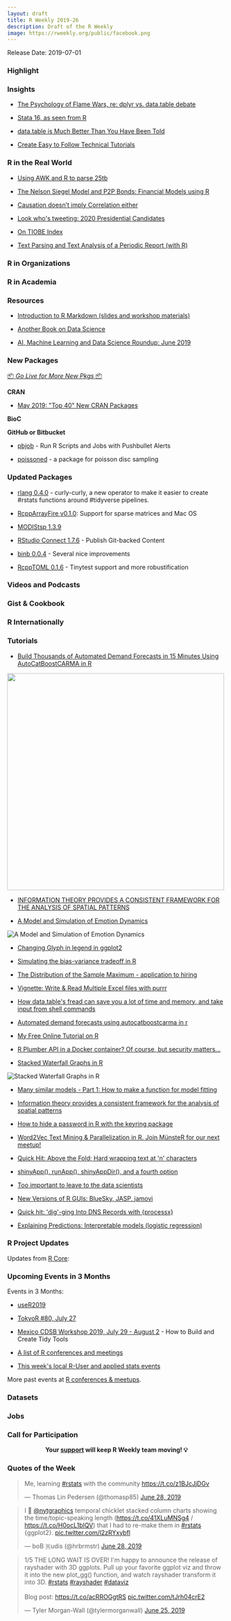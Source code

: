 ```yaml
---
layout: draft
title: R Weekly 2019-26
description: Draft of the R Weekly
image: https://rweekly.org/public/facebook.png
---
```


Release Date: 2019-07-01

###  Highlight



### Insights

+ [The Psychology of Flame Wars, re: dplyr vs. data.table debate](https://edwinth.github.io/blog/flamewars/)

+ [Stata 16, as seen from R](https://f.briatte.org/r/stata-16-as-seen-from-r)

+ [data.table is Much Better Than You Have Been Told](http://www.win-vector.com/blog/2019/06/data-table-is-much-better-than-you-have-been-told/)

+ [Create Easy to Follow Technical Tutorials](https://www.littlemissdata.com/blog/technical-tutorials)


### R in the Real World

+ [Using AWK and R to parse 25tb](https://livefreeordichotomize.com/2019/06/04/using_awk_and_r_to_parse_25tb/)

+ [The Nelson Siegel Model and P2P Bonds: Financial Models using R](http://dm13450.github.io/2019/06/19/NelsonSeigelRateSetter.htmlhttps://)

+ [Causation doesn’t imply Correlation either](http://blog.ephorie.de/causation-doesnt-imply-correlation-either)


+ [Look who's tweeting: 2020 Presidential Candidates](https://austinwehrwein.com/data-visualization/2020candidates/)


+ [On TIOBE Index](https://yihui.name/en/2019/06/tiobe-index/)

+ [Text Parsing and Text Analysis of a Periodic Report (with R)](https://tonyelhabr.rbind.io/post/text-parsing-analysis-periodic-report/)


###  R in Organizations



###  R in Academia



###  Resources

+ [Introduction to R Markdown (slides and workshop materials)](https://github.com/saghirb/Rmarkdown-Intro-Workshop)

+ [Another Book on Data Science](https://www.anotherbookondatascience.com/)

+ [AI, Machine Learning and Data Science Roundup: June 2019](https://blog.revolutionanalytics.com/2019/06/airoundup-june-2019.html)

###  New Packages

<p class="added-hostname"><a href="https://rweekly.org/live" target="_blank" class="externalLink">📦 <i>Go Live for More New Pkgs</i> 📦</a></p>

**CRAN**

+ [May 2019: "Top 40" New CRAN Packages](https://rviews.rstudio.com/2019/06/25/may-2019-top-40-new-cran-packages/)


**BioC**



**GitHub or Bitbucket**

+ [pbjob](https://github.com/noamross/pbjob/) - Run R Scripts and Jobs with Pushbullet Alerts

+ [poissoned](https://coolbutuseless.github.io/2019/06/25/poissoned-a-package-for-poisson-disc-sampling/) -  a package for poisson disc sampling

### Updated Packages

+ [rlang 0.4.0](https://www.tidyverse.org/articles/2019/06/rlang-0-4-0/) - curly-curly, a new operator to make it easier to create #rstats functions around #tidyverse pipelines.

+ [RcppArrayFire v0.1.0](https://stubner.me/post/2019/rcpparrayfire-v0-1-0-sparse-matrices-and-support-for-macos/): Support for sparse matrices and Mac OS

+ [MODIStsp 1.3.9](https://lbusett.netlify.com/post/modistsp-v-1-3-9-is-out/)

+ [RStudio Connect 1.7.6](https://blog.rstudio.com/2019/06/24/rstudio-connect-1-7-6/) -  Publish Git-backed Content

+ [binb 0.0.4](http://dirk.eddelbuettel.com/blog/2019/06/23#binb_0.0.4) - Several nice improvements

+ [RcppTOML 0.1.6](http://dirk.eddelbuettel.com/blog/2019/06/25#rcpptoml_0.1.6) - Tinytest support and more robustification

###  Videos and Podcasts



### Gist & Cookbook



### R Internationally



###  Tutorials

+ [Build Thousands of Automated Demand Forecasts in 15 Minutes Using AutoCatBoostCARMA in R](https://www.remixinstitute.com/blog/automated-demand-forecasts-using-autocatboostcarma-in-r)

<img src="https://i0.wp.com/www.remixinstitute.com/wp-content/uploads/asphalt-automotive-blacktop-2127733.jpg?w=1920&ssl=1" width="500"></img>

+ [INFORMATION THEORY PROVIDES A CONSISTENT FRAMEWORK FOR THE ANALYSIS OF SPATIAL PATTERNS](https://nowosad.github.io/post/ent-bp1/)

+ [A Model and Simulation of Emotion Dynamics](https://willhipson.netlify.com/post/emotion-simulation1/emotion_sim/)

![A Model and Simulation of Emotion Dynamics](https://willhipson.netlify.com/post/emotion-simulation1/Emotion_Simulation_files/figure-html/unnamed-chunk-9-1.gif)

+ [Changing Glyph in legend in ggplot2](https://www.hvitfeldt.me/blog/changing-glyph-in-ggplot2/)

+ [Simulating the bias-variance tradeoff in R](https://www.statworx.com/de/blog/simulating-the-bias-variance-tradeoff-in-r/)

+ [The Distribution of the Sample Maximum - application to hiring](https://eranraviv.com/distribution-sample-maximum/)

+ [Vignette: Write & Read Multiple Excel files with purrr](https://martinctc.github.io/blog/vignette-write-and-read-multiple-excel-files-with-purrr/)

+ [How data.table's fread can save you a lot of time and memory, and take input from shell commands](https://jozef.io/r917-fread-comparisons/)

+ [Automated demand forecasts using autocatboostcarma in r](https://www.remixinstitute.com/blog/automated-demand-forecasts-using-autocatboostcarma-in-r/)

+ [My Free Online Tutorial on R](https://matloff.wordpress.com/2019/06/23/my-free-online-tutorial-on-r/)

+ [R Plumber API in a Docker container? Of course, but security matters…](https://qunis.de/r-plumber-api-in-a-docker-container-of-course-but-security-matters/)


+ [Stacked Waterfall Graphs in R](https://www.stomperusa.com/2019/06/22/stacked-waterfall-graphs-in-r/)

![Stacked Waterfall Graphs in R](https://www.stomperusa.com/post/2019-06-22-stacked-waterfall-graphs-in-r_files/figure-html/unnamed-chunk-10-1.png)

+ [Many similar models - Part 1: How to make a function for model fitting](https://aosmith.rbind.io/2019/06/24/function-for-model-fitting/)


+ [Information theory provides a consistent framework for the analysis of spatial patterns](https://nowosad.github.io/post/ent-bp1/)

+ [How to hide a password in R with the keyring package](https://theautomatic.net/2019/06/25/how-to-hide-a-password-in-r-with-the-keyring-package/)


+ [Word2Vec Text Mining & Parallelization in R. Join MünsteR for our next meetup!](https://shirinsplayground.netlify.com/2019/06/meetup_july19/)


+ [Quick Hit: Above the Fold; Hard wrapping text at 'n' characters](https://rud.is/b/2019/06/26/quick-hit-above-the-fold-hard-wrapping-text-at-n-characters/)


+ [shinyApp(), runApp(), shinyAppDir(), and a fourth option](https://rtask.thinkr.fr/blog/shinyapp-runapp-shinyappdir-difference/)

+ [Too important to leave to the data scientists](http://freerangestats.info/blog/2019/06/28/too-important-for-data-scientists)

+ [New Versions of R GUIs: BlueSky, JASP, jamovi](http://r4stats.com/2019/06/18/new-versions-of-r-guis/)

+ [Quick hit: 'dig'-ging Into DNS Records with {processx}](https://rud.is/b/2019/06/28/quick-hit-dig-ging-into-dns-records-with-processx/)

+ [Explaining Predictions: Interpretable models (logistic regression)](https://notast.netlify.com/post/explaining-predictions-interpretable-models-logistic-regression/)

<!--<div class="post-more-begi
n></div><div class="post-more-end"></div>-->

###  R Project Updates

Updates from [R Core](http://developer.r-project.org/blosxom.cgi/R-devel/NEWS):


###  Upcoming Events in 3 Months

Events in 3 Months:

+ [useR2019](http://www.user2019.fr/)

+ [TokyoR #80, July 27](https://tokyor.connpass.com/)

+ [Mexico CDSB Workshop 2019, July 29 - August 2](https://comunidadbioinfo.github.io/post/building-tidy-tools-cdsb-runconf-2019/) - How to Build and Create Tidy Tools

+ [A list of R conferences and meetings](https://jumpingrivers.github.io/meetingsR/events.html)

+ [This week's local R-User and applied stats events](https://community.rstudio.com/c/irl)


More past events at [R conferences & meetups](https://conf.rweekly.org).


### Datasets

### Jobs




###  Call for Participation


<p class="hide-support added-hostname support-rweekly" style="text-align: center;font-weight: bold;">Your <a class="non-visited externalLink" href="https://www.patreon.com/rweekly" onclick="pas(this)">support</a> will keep R Weekly team moving! 💡</p>

###  Quotes of the Week

<blockquote class="twitter-tweet" data-lang="en"><p lang="en" dir="ltr">Me, learning <a href="https://twitter.com/hashtag/rstats?src=hash&amp;ref_src=twsrc%5Etfw">#rstats</a> with the community <a href="https://t.co/z1BJcJjDGv">https://t.co/z1BJcJjDGv</a></p>&mdash; Thomas Lin Pedersen (@thomasp85) <a href="https://twitter.com/thomasp85/status/1144502680124968961?ref_src=twsrc%5Etfw">June 28, 2019</a></blockquote>

<blockquote class="twitter-tweet" data-lang="en"><p lang="en" dir="ltr">I 💙 <a href="https://twitter.com/nytgraphics?ref_src=twsrc%5Etfw">@nytgraphics</a> temporal chicklet stacked column charts showing the time/topic-speaking length (<a href="https://t.co/41XLuMNSg4">https://t.co/41XLuMNSg4</a> / <a href="https://t.co/H0ocL1blQV">https://t.co/H0ocL1blQV</a>) that I had to re-make them in <a href="https://twitter.com/hashtag/rstats?src=hash&amp;ref_src=twsrc%5Etfw">#rstats</a> {ggplot2}. <a href="https://t.co/l2zRYxybfl">pic.twitter.com/l2zRYxybfl</a></p>&mdash; boB 🇷udis (@hrbrmstr) <a href="https://twitter.com/hrbrmstr/status/1144698665971458048?ref_src=twsrc%5Etfw">June 28, 2019</a></blockquote>

<blockquote class="twitter-tweet" data-lang="en"><p lang="en" dir="ltr">1/5 THE LONG WAIT IS OVER! I&#39;m happy to announce the release of rayshader with 3D ggplots. Pull up your favorite ggplot viz and throw it into the new plot_gg() function, and watch rayshader transform it into 3D. <a href="https://twitter.com/hashtag/rstats?src=hash&amp;ref_src=twsrc%5Etfw">#rstats</a> <a href="https://twitter.com/hashtag/rayshader?src=hash&amp;ref_src=twsrc%5Etfw">#rayshader</a> <a href="https://twitter.com/hashtag/dataviz?src=hash&amp;ref_src=twsrc%5Etfw">#dataviz</a><br><br>Blog post: <a href="https://t.co/acRROGgtRS">https://t.co/acRROGgtRS</a> <a href="https://t.co/tJrh04crE2">pic.twitter.com/tJrh04crE2</a></p>&mdash; Tyler Morgan-Wall (@tylermorganwall) <a href="https://twitter.com/tylermorganwall/status/1143491578150957057?ref_src=twsrc%5Etfw">June 25, 2019</a></blockquote>

